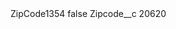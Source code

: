 <?xml version="1.0" encoding="UTF-8"?>
<CustomMetadata xmlns="http://soap.sforce.com/2006/04/metadata" xmlns:xsi="http://www.w3.org/2001/XMLSchema-instance" xmlns:xsd="http://www.w3.org/2001/XMLSchema">
    <label>ZipCode1354</label>
    <protected>false</protected>
    <values>
        <field>Zipcode__c</field>
        <value xsi:type="xsd:string">20620</value>
    </values>
</CustomMetadata>
